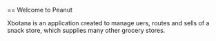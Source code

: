 == Welcome to Peanut

Xbotana is an application created to manage uers, routes and sells of a snack store, which supplies many other grocery stores.
